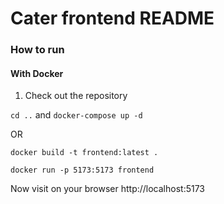 # Cater frontend README

### How to run
#### With Docker
1. Check out the repository

`cd ..` and `docker-compose up -d`

OR

 `docker build -t frontend:latest .`
 
 `docker run -p 5173:5173 frontend`

Now visit on your browser http://localhost:5173